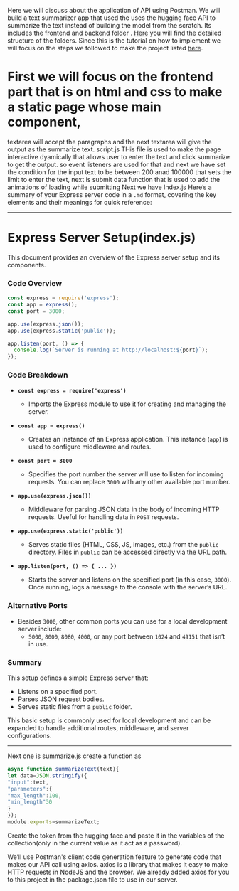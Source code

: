 Here we will discuss about the application of API using Postman.
We will build a text summarizer app that used the uses the hugging face API to summarize the text instead of building the model from the scratch.
Its includes the frontend and backend folder . [Here]() you will find the detailed structure of the folders.
Since this is the tutorial on how to implement we will focus on the steps we followed to make the project listed
[here]().
# First we will focus on the frontend part that is on html and css to make a static  page whose main component,
textarea will accept the paragraphs and the next textarea will give the output as the summarize text.
script.js
THis file is used to make the page interactive dyamically that allows user to enter the text
and click summarize to get the output.
so event listeners are used for that and next we have set the condition for the input text to be between 200 anad 100000 that sets
the limit to enter the text, next is submit data function that is used to add the animations of loading while submitting 
Next we have 
Index.js
 Here’s a summary of your Express server code in a `.md` format, covering the key elements and their meanings for quick reference:
****
# Express Server Setup(index.js)

This document provides an overview of the Express server setup and its components.

### Code Overview
```javascript
const express = require('express');
const app = express();
const port = 3000;

app.use(express.json());
app.use(express.static('public'));

app.listen(port, () => {
  console.log(`Server is running at http://localhost:${port}`);
});
```

### Code Breakdown

- **`const express = require('express')`**
  - Imports the Express module to use it for creating and managing the server.

- **`const app = express()`**
  - Creates an instance of an Express application. This instance (`app`) is used to configure middleware and routes.

- **`const port = 3000`**
  - Specifies the port number the server will use to listen for incoming requests. You can replace `3000` with any other available port number.

- **`app.use(express.json())`**
  - Middleware for parsing JSON data in the body of incoming HTTP requests. Useful for handling data in `POST` requests.

- **`app.use(express.static('public'))`**
  - Serves static files (HTML, CSS, JS, images, etc.) from the `public` directory. Files in `public` can be accessed directly via the URL path.

- **`app.listen(port, () => { ... })`**
  - Starts the server and listens on the specified port (in this case, `3000`). Once running, logs a message to the console with the server’s URL.

### Alternative Ports
- Besides `3000`, other common ports you can use for a local development server include:
  - `5000`, `8000`, `8080`, `4000`, or any port between `1024` and `49151` that isn’t in use.

### Summary
This setup defines a simple Express server that:
- Listens on a specified port.
- Parses JSON request bodies.
- Serves static files from a `public` folder.

This basic setup is commonly used for local development and can be expanded to handle additional routes, middleware, and server configurations.

****
Next one is summarize.js
create a function as 
```js
async function summarizeText(text){
let data=JSON.stringify({
"input":text,
"parameters":{
"max_length":100,
"min_length"30
}
});
module.exports=summarizeText;
```
Create the token from the hugging face and paste it in the variables of the collection(only in the current value as it act as a password).

We’ll use Postman's client code generation feature to generate code that makes our API call using axios. axios is a library that makes it easy to make HTTP requests in NodeJS and the browser. We already added axios for you to this project in the package.json file to use in our server.
